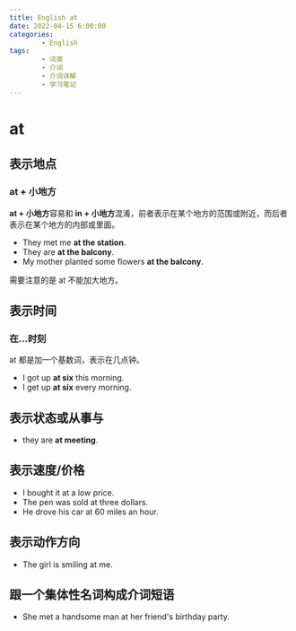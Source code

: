 ```yaml
---
title: English at
date: 2022-04-15 6:00:00
categories:
        - English
tags:
        - 词类
        - 介词
        - 介词详解
        - 学习笔记
---
```


# at

## 表示地点

### at + 小地方

**at + 小地方**容易和 **in + 小地方**混淆，前者表示在某个地方的范围或附近，而后者表示在某个地方的内部或里面。

- They met me **at the station**.
- They are **at the balcony**.
- My mother planted some flowers **at the balcony**.

需要注意的是 at 不能加大地方。

## 表示时间

### 在...时刻

at 都是加一个基数词，表示在几点钟。

- I got up **at six** this morning.
- I get up **at six** every morning.

## 表示状态或从事与

- they are **at meeting**.

## 表示速度/价格

- I bought it at a low price.
- The pen was sold at three dollars.
- He drove his car at 60 miles an hour.

## 表示动作方向

- The girl is smiling at me.

## 跟一个集体性名词构成介词短语

- She met a handsome man at her friend's birthday party.
